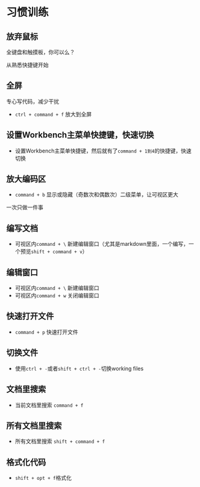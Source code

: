 # 习惯训练

## 放弃鼠标

全键盘和触摸板，你可以么？

从熟悉快捷键开始

## 全屏

专心写代码，减少干扰

- `ctrl + command + f` 放大到全屏

## 设置Workbench主菜单快捷键，快速切换

- 设置Workbench主菜单快捷键，然后就有了`command + 1到4`的快捷键，快速切换

## 放大编码区

- `command + b` 显示或隐藏（奇数次和偶数次）二级菜单，让可视区更大

一次只做一件事

## 编写文档

- 可视区内`command + \` 新建编辑窗口（尤其是markdown里面，一个编写，一个预览`shift + command + v`）

## 编辑窗口

- 可视区内`command + \` 新建编辑窗口
- 可视区内`command + w` 关闭编辑窗口

## 快速打开文件

- `command + p` 快速打开文件

## 切换文件

- 使用`ctrl + -`或者`shift + ctrl + -`切换working files

## 文档里搜索

- 当前文档里搜索 `command + f`

## 所有文档里搜索

- 所有文档里搜索 `shift + command + f`

## 格式化代码

- `shift + opt + f`格式化

